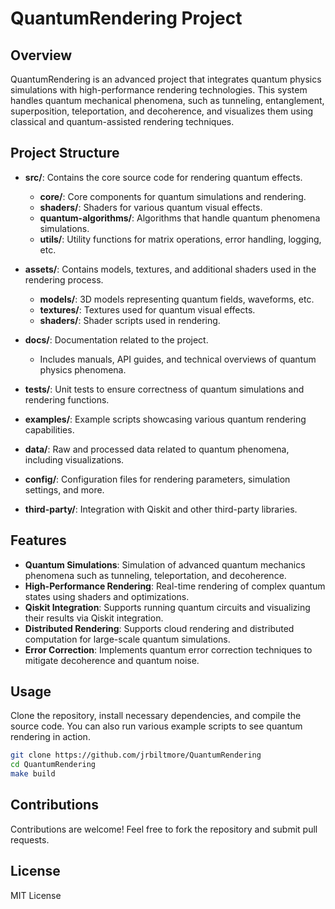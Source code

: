 
# QuantumRendering Project

## Overview
QuantumRendering is an advanced project that integrates quantum physics simulations with high-performance rendering technologies. This system handles quantum mechanical phenomena, such as tunneling, entanglement, superposition, teleportation, and decoherence, and visualizes them using classical and quantum-assisted rendering techniques.

## Project Structure
- **src/**: Contains the core source code for rendering quantum effects.
    - **core/**: Core components for quantum simulations and rendering.
    - **shaders/**: Shaders for various quantum visual effects.
    - **quantum-algorithms/**: Algorithms that handle quantum phenomena simulations.
    - **utils/**: Utility functions for matrix operations, error handling, logging, etc.

- **assets/**: Contains models, textures, and additional shaders used in the rendering process.
    - **models/**: 3D models representing quantum fields, waveforms, etc.
    - **textures/**: Textures used for quantum visual effects.
    - **shaders/**: Shader scripts used in rendering.
    
- **docs/**: Documentation related to the project.
    - Includes manuals, API guides, and technical overviews of quantum physics phenomena.

- **tests/**: Unit tests to ensure correctness of quantum simulations and rendering functions.
- **examples/**: Example scripts showcasing various quantum rendering capabilities.
- **data/**: Raw and processed data related to quantum phenomena, including visualizations.
- **config/**: Configuration files for rendering parameters, simulation settings, and more.
- **third-party/**: Integration with Qiskit and other third-party libraries.

## Features
- **Quantum Simulations**: Simulation of advanced quantum mechanics phenomena such as tunneling, teleportation, and decoherence.
- **High-Performance Rendering**: Real-time rendering of complex quantum states using shaders and optimizations.
- **Qiskit Integration**: Supports running quantum circuits and visualizing their results via Qiskit integration.
- **Distributed Rendering**: Supports cloud rendering and distributed computation for large-scale quantum simulations.
- **Error Correction**: Implements quantum error correction techniques to mitigate decoherence and quantum noise.

## Usage
Clone the repository, install necessary dependencies, and compile the source code. You can also run various example scripts to see quantum rendering in action.

```bash
git clone https://github.com/jrbiltmore/QuantumRendering
cd QuantumRendering
make build
```

## Contributions
Contributions are welcome! Feel free to fork the repository and submit pull requests.

## License
MIT License
